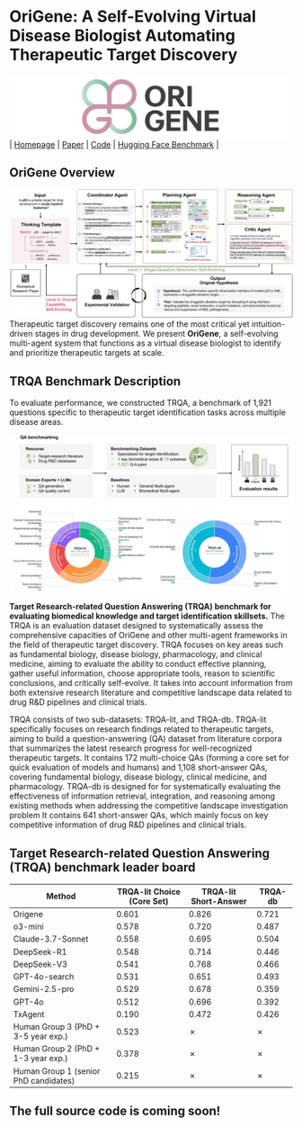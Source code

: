 # OriGene: A Self-Evolving Virtual Disease Biologist Automating Therapeutic Target Discovery

![Image](src/OriGene_whitespace.png)
| [Homepage](https://GENTEL-lab.io/OriGene) | [Paper](https://www.paperexample.com) | [Code](https://github.com/GENTEL-lab/OriGene) | [Hugging Face Benchmark](https://huggingface.co/datasets/GENTEL-Lab/TRQA/) | 

## OriGene Overview
![Image](src/OriGene_overview.jpg)
Therapeutic target discovery remains one of the most critical yet intuition-driven stages in drug development. We present **OriGene**, a self-evolving multi-agent system that functions as a virtual disease biologist to 
identify and prioritize therapeutic targets at scale. 

## TRQA Benchmark Description
To evaluate performance, we constructed TRQA, a benchmark of 1,921 questions specific to therapeutic target identification tasks across multiple disease areas. 

![Image](src/benchmark_what.jpg)
![Image](src/benchmark_description.jpg)

**Target Research-related Question Answering (TRQA) benchmark for evaluating biomedical knowledge and target identification skillsets.**
The TRQA is an evaluation dataset designed to systematically assess the comprehensive capacities of OriGene and other multi-agent 
frameworks in the field of therapeutic target discovery. TRQA focuses on key areas such as fundamental biology, disease 
biology, pharmacology, and clinical medicine, aiming to evaluate the ability to conduct effective planning, gather useful information, 
choose appropriate tools, reason to scientific conclusions, and critically self-evolve. It takes into account information from both 
extensive research literature and competitive landscape data related to drug R&D pipelines and clinical trials. 

TRQA consists of two sub-datasets: TRQA-lit, and TRQA-db.  TRQA-lit specifically focuses on research findings related to therapeutic targets, aiming to build a question-answering (QA) dataset 
from literature corpora that summarizes the latest research progress for well-recognized therapeutic targets.
It contains 172 multi-choice QAs (forming a core set for quick evaluation of models and humans) and 1,108 short-answer QAs, 
covering fundamental biology, disease biology, clinical medicine, and pharmacology.
TRQA-db is designed for  for systematically evaluating the effectiveness of information retrieval, integration, and reasoning among 
existing methods when addressing the competitive landscape investigation problem
It contains 641 short-answer QAs, which mainly focus on key competitive information of drug R\&D pipelines and clinical trials.

## Target Research-related Question Answering (TRQA) benchmark leader board
| Method             | TRQA-lit Choice (Core Set) | TRQA-lit Short-Answer  | TRQA-db  |
|--------------------|----------------------------------|--------------------------------|------------------|
| Origene            | 0.601                            | 0.826                          | 0.721            |
| o3-mini            | 0.578                            | 0.720                          | 0.487            |
| Claude-3.7-Sonnet  | 0.558                            | 0.695                          | 0.504            |
| DeepSeek-R1        | 0.548                            | 0.714                          | 0.446            |
| DeepSeek-V3        | 0.541                            | 0.768                          | 0.466            |
| GPT-4o-search      | 0.531                            | 0.651                          | 0.493            |
| Gemini-2.5-pro     | 0.529                            | 0.678                          | 0.359            |
| GPT-4o             | 0.512                            | 0.696                          | 0.392            |
| TxAgent            | 0.190                            | 0.472                          | 0.426            |
| Human Group 3 (PhD + 3-5 year exp.)  | 0.523                            | ✗                          | ✗            |
| Human Group 2 (PhD + 1-3 year exp.)  | 0.378                            | ✗                          | ✗            |
| Human Group 1 (senior PhD candidates)  | 0.215                            | ✗                          | ✗            |

## The full source code is coming soon!
